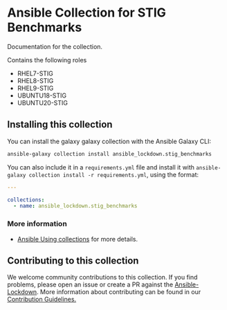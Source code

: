 # Ansible Collection for STIG Benchmarks

Documentation for the collection.

Contains the following roles

- RHEL7-STIG
- RHEL8-STIG
- RHEL9-STIG
- UBUNTU18-STIG
- UBUNTU20-STIG

## Installing this collection

You can install the galaxy galaxy collection with the Ansible Galaxy CLI:

```bash
ansible-galaxy collection install ansible_lockdown.stig_benchmarks
```

You can also include it in a `requirements.yml` file and install it with `ansible-galaxy collection install -r requirements.yml`, using the format:

```yaml
---

collections:
  - name: ansible_lockdown.stig_benchmarks
```

### More information

- [Ansible Using collections](https://docs.ansible.com/ansible/latest/user_guide/collections_using.html) for more details.

## Contributing to this collection

We welcome community contributions to this collection. If you find problems, please open an issue or create a PR against the [Ansible-Lockdown](https://github.com/ansible-lockdown/stig_collection).
More information about contributing can be found in our [Contribution Guidelines.](https://github.com/ansible-lockdown/stig_collection/blob/main/CONTRIBUTING.rst)
